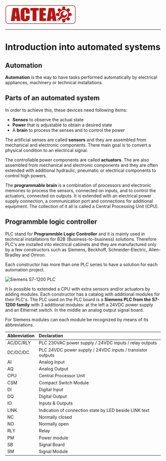 
![ACTEA](../Logo_ACTEA_2.png)
_____________________________________
# Introduction into automated systems
## Automation
**Automation** is the way to have tasks performed automatically by electrical appliances, machinery or technical installations.

## Parts of an automated system
In order to achieve this, these devices need following items:
* **Senses** to observe the actual state
* **Power** that is adjustable to obtain a desired state
* A **brain** to process the senses and to control the power

The artificial senses are called **sensors** and they are assembled from mechanical and electronic components. There main goal is to convert a physical condition to an electrical signal.

The controllable power components are called **actuators**. The are also assembled from mechanical and electronic components and they are often extended with additional hydraulic, pneumatic or electrical components to control high powers.

The **programmable brain** is a combination of processors and electronic memories to process the sensors, connected on inputs, and to control the actuators, connected on outputs. It is extended with an electrical power supply connection, a communication port and connections for additional equipment. The collection of it all is called a Central Processing Unit (CPU).

## Programmble logic controller
PLC stand for **Programmble Logic Controller** and it is mainly used in technical installations for B2B (Business-to-business) solutions. Therefore PLC's are installed into electrical cabinets and they are manufactured only by a few constructors such as Siemens, Beckhoff, Schneider-Electric, Allen-Bradley and Omron.

Each constructor has more than one PLC series to have a solution for each automation project.

![Siemens S7-1200 PLC](../Ex01/Images/Siemens_S7_1200_PLC.jpg)

It is possible to extended a CPU with extra sensors and/or actuators by adding modules. Each constructor has a catalog with additional modules for their PLC's. The PLC used on the PLC board is a **Siemens PLC from the S7-1200 family** with 3 additional modules: at the left a 24VDC power supply and an Ethernet switch. In the middle an analog output signal board.

For Siemens modules can each module be recognized by means of its abbreviations.

| Abbreviation | Declaration |
| :--- | :--- |
| AC/DC/RLY | PLC 230VAC power supply / 24VDC inputs / relay outputs |
| DC/DC/DC | PLC 24VDC power supply / 24VDC inputs / transistor outputs |
| AI | Analog Input |
| AQ | Analog Output |
| CPU | Central Processor Unit |
| CSM | Compact Switch Module |
| DI | Digital Input |
| DQ | Digital Output |
| IO | Inputs & Outputs |
| LINK | Indication of connection state by LED beside LINK text |
| NC | Normally closed |
| NO | Normally open |
| RLY | Relay |
| PM | Power module |
| SB | Signal Board |
| SM | Signal Module |
